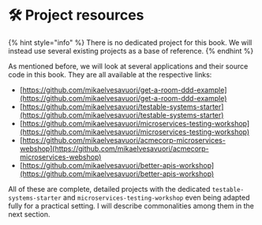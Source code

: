# 🛠 Project resources

{% hint style="info" %}
There is no dedicated project for this book. We will instead use several existing projects as a base of reference.
{% endhint %}

As mentioned before, we will look at several applications and their source code in this book. They are all available at the respective links:

* [https://github.com/mikaelvesavuori/get-a-room-ddd-example](https://github.com/mikaelvesavuori/get-a-room-ddd-example)
* [https://github.com/mikaelvesavuori/testable-systems-starter](https://github.com/mikaelvesavuori/testable-systems-starter)
* [https://github.com/mikaelvesavuori/microservices-testing-workshop](https://github.com/mikaelvesavuori/microservices-testing-workshop)
* [https://github.com/mikaelvesavuori/acmecorp-microservices-webshop](https://github.com/mikaelvesavuori/acmecorp-microservices-webshop)
* [https://github.com/mikaelvesavuori/better-apis-workshop](https://github.com/mikaelvesavuori/better-apis-workshop)

All of these are complete, detailed projects with the dedicated `testable-systems-starter` and `microservices-testing-workshop` even being adapted fully for a practical setting. I will describe commonalities among them in the next section.
